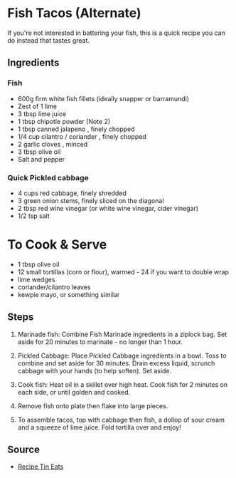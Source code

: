 # Fish Tacos (Alternate)

If you're not interested in battering your fish, this is a quick recipe you can do instead that tastes great.

## Ingredients

### Fish
- 600g firm white fish fillets (ideally snapper or barramundi)
- Zest of 1 lime
- 3 tbsp lime juice
- 1 tbsp chipotle powder (Note 2)
- 1 tbsp canned jalapeno , finely chopped
- 1/4 cup cilantro / coriander , finely chopped
- 2 garlic cloves , minced
- 3 tbsp olive oil
- Salt and pepper

### Quick Pickled cabbage
- 4 cups red cabbage, finely shredded
- 3 green onion stems, finely sliced on the diagonal
- 2 tbsp red wine vinegar (or white wine vinegar, cider vinegar)
- 1/2 tsp salt

# To Cook & Serve
- 1 tbsp olive oil
- 12 small tortillas (corn or flour), warmed - 24 if you want to double wrap
- lime wedges
- coriander/cilantro leaves
- kewpie mayo, or something similar

## Steps

1. Marinade fish: Combine Fish Marinade ingredients in a ziplock bag. Set aside for 20 minutes to marinate - no longer than 1 hour.

2. Pickled Cabbage: Place Pickled Cabbage ingredients in a bowl. Toss to combine and set aside for 30 minutes. Drain excess liquid, scrunch cabbage with your hands (to help soften). Set aside.

3. Cook fish: Heat oil in a skillet over high heat. Cook fish for 2 minutes on each side, or until golden and cooked.

4. Remove fish onto plate then flake into large pieces.

5. To assemble tacos, top with cabbage then fish, a dollop of sour cream and a squeeze of lime juice. Fold tortilla over and enjoy!

## Source

- [Recipe Tin Eats](https://www.recipetineats.com/wprm_print/25309)
